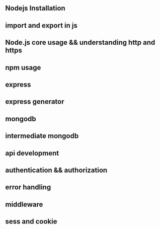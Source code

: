 ## Nodejs Installation
## import and export in js
## Node.js core usage && understanding http and https
## npm usage
## express
## express generator
##  mongodb 
## intermediate mongodb
## api development
## authentication && authorization
## error handling
## middleware
## sess and cookie
##
